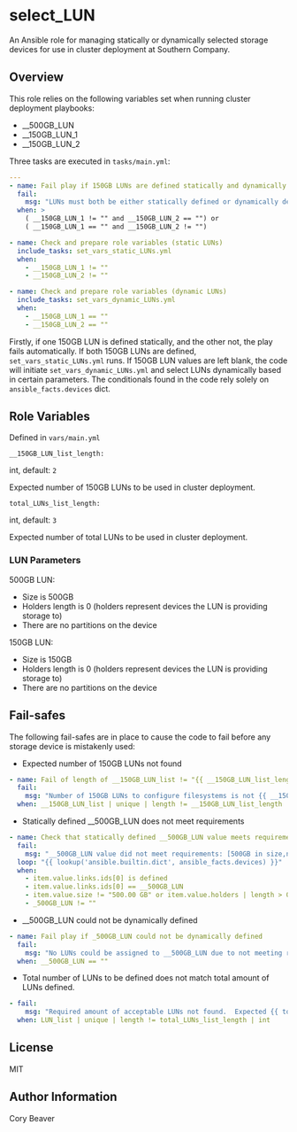 # select_LUN

An Ansible role for managing statically or dynamically selected storage devices for use in cluster deployment at Southern Company.

## Overview

This role relies on the following variables set when running cluster deployment playbooks:

* __500GB_LUN
* __150GB_LUN_1
* __150GB_LUN_2

Three tasks are executed in `tasks/main.yml`:

```yaml
---
- name: Fail play if 150GB LUNs are defined statically and dynamically
  fail:
    msg: "LUNs must both be either statically defined or dynamically defined."
  when: >
    ( __150GB_LUN_1 != "" and __150GB_LUN_2 == "") or
    ( __150GB_LUN_1 == "" and __150GB_LUN_2 != "")

- name: Check and prepare role variables (static LUNs)
  include_tasks: set_vars_static_LUNs.yml
  when:
    - __150GB_LUN_1 != ""
    - __150GB_LUN_2 != ""

- name: Check and prepare role variables (dynamic LUNs)
  include_tasks: set_vars_dynamic_LUNs.yml
  when: 
    - __150GB_LUN_1 == ""
    - __150GB_LUN_2 == ""
```

Firstly, if one 150GB LUN is defined statically, and the other not, the play fails automatically.  If both 150GB LUNs are defined, `set_vars_static_LUNs.yml` runs.  If 150GB LUN values are left blank, the code will initiate `set_vars_dynamic_LUNs.yml` and select LUNs dynamically based in certain parameters.  The conditionals found in the code rely solely on `ansible_facts.devices` dict.

## Role Variables

Defined in `vars/main.yml`

`__150GB_LUN_list_length:`

int, default: `2`

Expected number of 150GB LUNs to be used in cluster deployment.

`total_LUNs_list_length:`

int, default: `3`

Expected number of total LUNs to be used in cluster deployment.

### LUN Parameters

500GB LUN:

* Size is 500GB
* Holders length is 0 (holders represent devices the LUN is providing storage to)
* There are no partitions on the device

150GB LUN:

* Size is 150GB
* Holders length is 0 (holders represent devices the LUN is providing storage to)
* There are no partitions on the device

## Fail-safes

The following fail-safes are in place to cause the code to fail before any storage device is mistakenly used:

* Expected number of 150GB LUNs not found

```yaml
- name: Fail of length of __150GB_LUN_list != "{{ __150GB_LUN_list_length }}"
  fail:
    msg: "Number of 150GB LUNs to configure filesystems is not {{ __150GB_LUN_list_length }}"
  when: __150GB_LUN_list | unique | length != __150GB_LUN_list_length | int
```

* Statically defined __500GB_LUN does not meet requirements

```yaml
- name: Check that statically defined __500GB_LUN value meets requirements
  fail:
    msg: "__500GB_LUN value did not meet requirements: [500GB in size,no holders,no partitions] -- Review provided value for __500GB_LUN ." 
  loop: "{{ lookup('ansible.builtin.dict', ansible_facts.devices) }}"
  when: 
    - item.value.links.ids[0] is defined
    - item.value.links.ids[0] == __500GB_LUN  
    - item.value.size != "500.00 GB" or item.value.holders | length > 0 or item.value.partitions != {}
    - _500GB_LUN != ""
```

* __500GB_LUN could not be dynamically defined

```yaml
- name: Fail play if _500GB_LUN could not be dynamically defined
  fail: 
    msg: "No LUNs could be assigned to __500GB_LUN due to not meeting requirements"
  when: __500GB_LUN == ""
```

* Total number of LUNs to be defined does not match total amount of LUNs defined.

```yaml
- fail:
    msg: "Required amount of acceptable LUNs not found.  Expected {{ total_LUNs_list_length }}.  Found {{ LUN_list | unique | length"}}.
  when: LUN_list | unique | length != total_LUNs_list_length | int
```
## License

MIT

## Author Information

Cory Beaver
